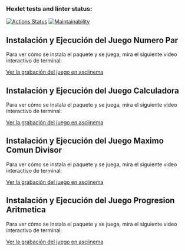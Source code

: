 ### Hexlet tests and linter status:
[![Actions Status](https://github.com/Jonathan7796/fullstack-javascript-project-98/actions/workflows/hexlet-check.yml/badge.svg)](https://github.com/Jonathan7796/fullstack-javascript-project-98/actions)
[![Maintainability](https://api.codeclimate.com/v1/badges/6dd05fa7e084839c3b5f/maintainability)](https://codeclimate.com/github/Jonathan7796/fullstack-javascript-project-98/maintainability)
## Instalación y Ejecución del Juego Numero Par

Para ver cómo se instala el paquete y se juega, mira el siguiente video interactivo de terminal:

[Ver la grabación del juego en asciinema](https://asciinema.org/a/bGHtuXdGJGcnu08qFZc3xwUVX)

## Instalación y Ejecución del Juego Calculadora

Para ver cómo se instala el paquete y se juega, mira el siguiente video interactivo de terminal:

[Ver la grabación del juego en asciinema](https://asciinema.org/a/2ydR8H9cmp7yLNalTzqa6NgPt)

## Instalación y Ejecución del Juego Maximo Comun Divisor

Para ver cómo se instala el paquete y se juega, mira el siguiente video interactivo de terminal:

[Ver la grabación del juego en asciinema](https://asciinema.org/a/ZYKvwTOOqy7OYdYlX03YzbF9U)

## Instalación y Ejecución del Juego Progresion Aritmetica

Para ver cómo se instala el paquete y se juega, mira el siguiente video interactivo de terminal:

[Ver la grabación del juego en asciinema](https://asciinema.org/a/xSGh8wx5WceW1e4BpuXAri5iD)